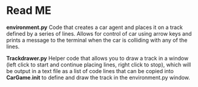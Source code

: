 # Read ME
**environment.py**
Code that creates a car agent and places it on a track defined by a series of lines. Allows for control of car using arrow keys and prints a message to the terminal when the car is colliding with any of the lines.

**Trackdrawer.py** 
Helper code that allows you to draw a track in a window (left click to start and continue placing lines, right click to stop), which will be output in a text file as a list of code lines that can be copied into **CarGame**.__init__ to define and draw the track in the environment.py window.
